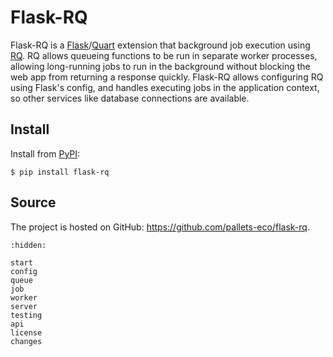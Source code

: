 # Flask-RQ

Flask-RQ is a [Flask]/[Quart] extension that background job execution using
[RQ]. RQ allows queueing functions to be run in separate worker processes,
allowing long-running jobs to run in the background without blocking the web app
from returning a response quickly. Flask-RQ allows configuring RQ using Flask's
config, and handles executing jobs in the application context, so other services
like database connections are available.

[Flask]: https://flask.palletsprojects.com
[Quart]: https://quart.palletsprojects.com
[RQ]: https://python-rq.org

## Install

Install from [PyPI]:

```text
$ pip install flask-rq
```

[PyPI]: https://pypi.org/project/flask-rq

## Source

The project is hosted on GitHub: <https://github.com/pallets-eco/flask-rq>.

```{toctree}
:hidden:

start
config
queue
job
worker
server
testing
api
license
changes
```
